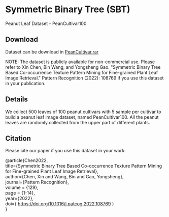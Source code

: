 # Symmetric Binary Tree (SBT)
Peanut Leaf Dataset - PeanCultivar100
## Download  
Dataset can be download in [PeanCultivar.rar](https://drive.google.com/file/d/15OGO_faWIG1dzfE2xdWI8Q1-XSkLQNtj/view?usp=sharing)  

NOTE: The dataset is publicly available for non-commercial use. Please refer to Xin Chen, Bin Wang, and Yongsheng Gao. "Symmetric Binary Tree Based Co-occurrence Texture Pattern Mining for Fine-grained Plant Leaf Image Retrieval." Pattern Recognition (2022): 108769 if you use this dataset in your publication.

## Details  
We collect 500 leaves of 100 peanut cultivars with 5 sample per cultivar to build a peanut leaf image dataset, named PeanCultivar100. All the peanut leaves are randomly collected from the upper part of different plants.  


## Citation

Please cite our paper if you use this dataset in your work:  

@article{Chen2022,  
 title={Symmetric Binary Tree Based Co-occurrence Texture Pattern Mining for Fine-grained Plant Leaf Image Retrieval},  
 author={Chen, Xin and Wang, Bin and Gao, Yongsheng},   
 journal={Pattern Recognition},   
 volume = {129},   
 page = {1-14},    
 year={2022},    
 doi={ https://doi.org/10.1016/j.patcog.2022.108769 }   
}   
